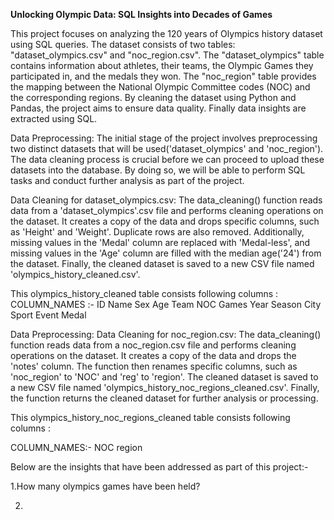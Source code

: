 **Unlocking Olympic Data: SQL Insights into Decades of Games**

This project focuses on analyzing the 120 years of Olympics history dataset using SQL queries. The dataset consists of two tables: "dataset_olympics.csv" and "noc_region.csv". The "dataset_olympics" table contains information about athletes, their teams, the Olympic Games they participated in, and the medals they won. The "noc_region" table provides the mapping between the National Olympic Committee codes (NOC) and the corresponding regions. By cleaning the dataset using Python and Pandas, the project aims to ensure data quality. Finally data insights are extracted using SQL.

Data Preprocessing:
The initial stage of the project involves preprocessing two distinct datasets that will be used('dataset_olympics' and 'noc_region'). The data cleaning process is crucial before we can proceed to upload these datasets into the database. By doing so, we will be able to perform SQL tasks and conduct further analysis as part of the project.

Data Cleaning for dataset_olympics.csv:
The data_cleaning() function reads data from a 'dataset_olympics'.csv file and performs cleaning operations on the dataset. It creates a copy of the data and drops specific columns, such as 'Height' and 'Weight'. Duplicate rows are also removed. Additionally, missing values in the 'Medal' column are replaced with 'Medal-less', and missing values in the 'Age' column are filled with the median age('24') from the dataset. Finally, the cleaned dataset is saved to a new CSV file named 'olympics_history_cleaned.csv'.

This olympics_history_cleaned table consists following columns :
COLUMN_NAMES :-
ID
Name
Sex
Age
Team
NOC
Games
Year
Season
City
Sport
Event
Medal

Data Preprocessing:
Data Cleaning for noc_region.csv:
The data_cleaning() function reads data from a noc_region.csv file and performs cleaning operations on the dataset. It creates a copy of the data and drops the 'notes' column. The function then renames specific columns, such as 'noc_region' to 'NOC' and 'reg' to 'region'. The cleaned dataset is saved to a new CSV file named 'olympics_history_noc_regions_cleaned.csv'. Finally, the function returns the cleaned dataset for further analysis or processing.

This olympics_history_noc_regions_cleaned table consists following columns :

COLUMN_NAMES:-
NOC
region



Below are the insights that have been addressed as part of this project:-

1.How many olympics games have been held?

2.


